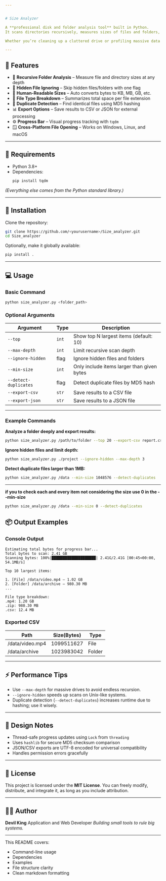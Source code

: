```yaml
---


# Size Analyzer

A **professional disk and folder analysis tool** built in Python.  
It scans directories recursively, measures sizes of files and folders, detects duplicates, and exports detailed reports in CSV and JSON formats.  

Whether you’re cleaning up a cluttered drive or profiling massive data directories, **Size Analyzer** gives you full situational awareness of your storage.

---
```


## 🔧 Features

- 📁 **Recursive Folder Analysis** – Measure file and directory sizes at any depth  
- 🚫 **Hidden File Ignoring** – Skip hidden files/folders with one flag  
- 🧮 **Human-Readable Sizes** – Auto converts bytes to KB, MB, GB, etc.  
- 🧩 **File Type Breakdown** – Summarizes total space per file extension  
- 🧍 **Duplicate Detection** – Find identical files using MD5 hashing  
- 📊 **Export Options** – Save results to CSV or JSON for external processing  
- ⚙️ **Progress Bar** – Visual progress tracking with `tqdm`  
- 🪟 **Cross-Platform File Opening** – Works on Windows, Linux, and macOS  

---

## 🧰 Requirements

- Python 3.8+
- Dependencies:
  ```bash
  pip install tqdm

*(Everything else comes from the Python standard library.)*

---

## 🚀 Installation

Clone the repository:

```bash
git clone https://github.com/<yourusername>/Size_analyzer.git
cd Size_analyzer
```

Optionally, make it globally available:

```bash
pip install .
```

---

## 💻 Usage

### Basic Command

```bash
python size_analyzer.py <folder_path>
```

### Optional Arguments

| Argument              | Type  | Description                                |
| --------------------- | ----- | ------------------------------------------ |
| `--top`               | `int` | Show top N largest items (default: 10)     |
| `--max-depth`         | `int` | Limit recursive scan depth                 |
| `--ignore-hidden`     | flag  | Ignore hidden files and folders            |
| `--min-size`          | `int` | Only include items larger than given bytes |
| `--detect-duplicates` | flag  | Detect duplicate files by MD5 hash         |
| `--export-csv`        | `str` | Save results to a CSV file                 |
| `--export-json`       | `str` | Save results to a JSON file                |

---

### Example Commands

**Analyze a folder deeply and export results:**

```bash
python size_analyzer.py /path/to/folder --top 20 --export-csv report.csv
```

**Ignore hidden files and limit depth:**

```bash
python size_analyzer.py ./project --ignore-hidden --max-depth 3
```

**Detect duplicate files larger than 1MB:**

```bash
python size_analyzer.py /data --min-size 1048576 --detect-duplicates
```

---
**if you to check each and every item not considering the size use 0 in the --min-size** 
```bash
python size_analyzer.py /data --min-size 0 --detect-duplicates
```

## 📦 Output Examples

### Console Output

```
Estimating total bytes for progress bar...
Total bytes to scan: 2.41 GB
Scanning bytes: 100%|████████████████████| 2.41G/2.41G [00:45<00:00, 54.1MB/s]

Top 10 largest items:

1. [File] /data/video.mp4 — 1.02 GB
2. [Folder] /data/archive — 980.30 MB
...

File type breakdown:
.mp4: 1.20 GB
.zip: 980.30 MB
.csv: 12.4 MB
```

### Exported CSV

| Path            | Size(Bytes) | Type   |
| --------------- | ----------- | ------ |
| /data/video.mp4 | 1099511627  | File   |
| /data/archive   | 1023983042  | Folder |

---

## ⚡ Performance Tips

* Use `--max-depth` for massive drives to avoid endless recursion.
* `--ignore-hidden` speeds up scans on Unix-like systems.
* Duplicate detection (`--detect-duplicates`) increases runtime due to hashing; use it wisely.

---

## 🧠 Design Notes

* Thread-safe progress updates using `Lock` from `threading`
* Uses `hashlib` for secure MD5 checksum comparison
* JSON/CSV exports are UTF-8 encoded for universal compatibility
* Handles permission errors gracefully

---

## 🪪 License

This project is licensed under the **MIT License**.
You can freely modify, distribute, and integrate it, as long as you include attribution.

---

## 🧑‍💻 Author

**Devil King**
Application and Web Developer
*Building small tools to rule big systems.*

---
This README covers:  
- Command-line usage  
- Dependencies  
- Examples  
- File structure clarity  
- Clean markdown formatting  
